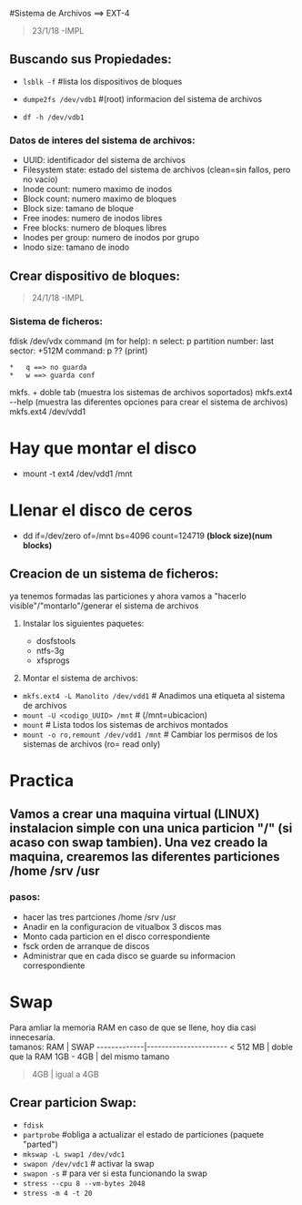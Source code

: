 #Sistema de Archivos ==> EXT-4
> 23/1/18 -IMPL

## Buscando sus Propiedades:

* `lsblk -f`			#lista los dispositivos de bloques

* `dumpe2fs /dev/vdb1`	#(root) informacion del sistema de archivos
* `df -h /dev/vdb1`		

### Datos de interes del sistema de archivos:

* UUID: identificador del sistema de archivos
* Filesystem state: estado del sistema de archivos (clean=sin fallos, pero no vacio)
* Inode count: numero maximo de inodos
* Block count: numero maximo de bloques
* Block size: tamano de bloque
* Free inodes: numero de inodos libres
* Free blocks: numero de bloques libres
* Inodes per group: numero de inodos por grupo
* Inodo size: tamano de inodo

## Crear dispositivo de bloques: 
> 24/1/18 -IMPL

### Sistema de ficheros:	

fdisk  /dev/vdx
command (m for help): n
select: p
partition number: 
last sector: +512M
command: p ?? (print)

	*	q ==> no guarda
	*	w ==> guarda conf	

mkfs. + doble tab 	(muestra los sistemas de archivos soportados)
mkfs.ext4 --help 	(muestra las diferentes opciones para crear el
					sistema de archivos)
mkfs.ext4 /dev/vdd1

# Hay que montar el disco
* mount -t ext4 /dev/vdd1 /mnt

# Llenar el disco de ceros
* dd if=/dev/zero of=/mnt bs=4096 count=124719 **(block size)(num blocks)**

## Creacion de un sistema de ficheros:

ya tenemos formadas las particiones y ahora vamos a "hacerlo visible"/"montarlo"/generar el sistema de archivos

1. Instalar los siguientes paquetes:
	
	* dosfstools
	* ntfs-3g
	* xfsprogs 

2. Montar el sistema de archivos:

* `mkfs.ext4 -L Manolito /dev/vdd1`		# Anadimos una etiqueta al sistema de archivos
* `mount -U <codigo_UUID> /mnt`			# (/mnt=ubicacion)
* `mount`								# Lista todos los sistemas de archivos montados
* `mount -o ro,remount /dev/vdd1 /mnt` 	# Cambiar los permisos de los sistemas de archivos (ro= read only)
	


# Practica

## Vamos a crear una maquina virtual (LINUX) instalacion simple con una unica particion "/" (si acaso con swap tambien). Una vez creado la maquina, crearemos las diferentes particiones /home /srv /usr


### pasos:
* hacer las tres partciones /home /srv /usr
* Anadir en la configuracion de vitualbox 3 discos mas
* Monto cada particion en el disco correspondiente
* fsck orden de arranque de discos
* Administrar que en cada disco se guarde su informacion correspondiente

# Swap

Para amliar la memoria RAM en caso de que se llene, hoy dia casi innecesaria.	
tamanos:
RAM | SWAP
-------------|----------------------
< 512 MB | doble que la RAM
1GB - 4GB | del mismo tamano
> 4GB |  igual a 4GB

## Crear particion Swap:
	
* `fdisk`		
* `partprobe`						#obliga a actualizar el estado de particiones (paquete "parted") 
* `mkswap -L swap1 /dev/vdc1`
* `swapon /dev/vdc1` 				# activar la swap
* `swapon -s` 						# para ver si esta funcionando la swap
* `stress --cpu 8 --vm-bytes 2048`
* `stress -m 4 -t 20`
